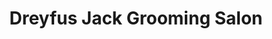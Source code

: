 ---
title: "Dreyfus Jack Grooming Salon"
url: /albuquerque/dreyfus-jack-grooming-salon/
shop: pet grooming
---